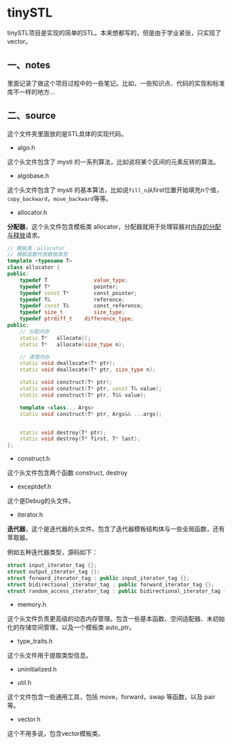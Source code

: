 # tinySTL

tinySTL项目是实现的简单的STL。本来想都写的，但是由于学业紧张，只实现了vector。

## 一、notes

里面记录了做这个项目过程中的一些笔记。比如，一些知识点、代码的实现和标准库不一样的地方...

## 二、source

这个文件夹里面放的是STL具体的实现代码。

- algo.h

这个头文件包含了 mystl 的一系列算法，比如说将某个区间的元素反转的算法。

- algobase.h

这个头文件包含了 mystl 的基本算法，比如说``fill_n``从first位置开始填充n个值，``copy_backward``，``move_backward``等等。

- allocator.h

**分配器**，这个头文件包含模板类 allocator，分配器就用于处理容器对[内存的分配与释放](https://zh.wikipedia.org/wiki/内存管理)请求。

```cpp
// 模板类：allocator
// 模板函数代表数据类型
template <typename T>
class allocator {
public:
    typedef T               value_type;
    typedef T*              pointer;
    typedef const T*        const_pointer;
    typedef T&              reference;
    typedef const T&        const_reference;
    typedef size_t          size_type;
    typedef ptrdiff_t    difference_type;
public:
    // 分配内存
    static T*   allocate();
    static T*   allocate(size_type n);

    // 清理内存
    static void deallocate(T* ptr);
    static void deallocate(T* ptr, size_type n);

    static void construct(T* ptr);
    static void construct(T* ptr, const T& value);
    static void construct(T* ptr, T&& value);

    template <class... Args>
    static void construct(T* ptr, Args&& ...args);


    static void destroy(T* ptr);
    static void destroy(T* first, T* last);
};
```

- construct.h

这个头文件包含两个函数 construct, destroy

- exceptdef.h

这个是Debug的头文件。

- iterator.h

**迭代器**，这个是迭代器的头文件。包含了迭代器模板结构体与一些全局函数，还有萃取器。

例如五种迭代器类型，源码如下：

```cpp
struct input_iterator_tag {};
struct output_iterator_tag {};
struct forward_iterator_tag : public input_iterator_tag {};
struct bidirectional_iterator_tag : public forward_iterator_tag {};
struct random_access_iterator_tag : public bidirectional_iterator_tag {};
```

- memory.h

这个头文件负责更高级的动态内存管理。包含一些基本函数、空间适配器、未初始化的存储空间管理，以及一个模板类 auto_ptr。

- type_traits.h

这个头文件用于提取类型信息。

- uninitialized.h

- util.h

这个文件包含一些通用工具，包括 move，forward，swap 等函数，以及 pair 等。

- vector.h

这个不用多说，包含vector模板类。



